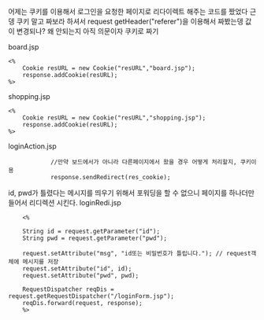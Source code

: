 어제는 쿠키를 이용해서 로그인을 요청한 페이지로 리다이렉트 해주는 코드를 짰었다 근뎅 쿠키 말고 짜보라 하셔서 
request getHeader("referer")을 이용해서 짜봤는뎅
값이 변경되나?
왜 안되는지 아직 의문이자
쿠키로 짜기

board.jsp
```
<%
	Cookie resURL = new Cookie("resURL","board.jsp");
	response.addCookie(resURL);
%>
```
shopping.jsp
```
<%
	Cookie resURL = new Cookie("resURL","shopping.jsp");
	response.addCookie(resURL);
%>
```

loginAction.jsp
```
			//만약 보드에서가 아니라 다른페이지에서 왔을 경우 어떻게 처리할지, 쿠키이용
			response.sendRedirect(res_cookie);
```
id, pwd가 틀렸다는 메시지를 띄우기 위해서 
포워딩을 할 수 없으니 페이지를 하나더만들어서 리디렉션 시킨다.
loginRedi.jsp
```
	<%
	
	String id = request.getParameter("id");
	String pwd = request.getParameter("pwd");
	
	request.setAttribute("msg", "id또는 비밀번호가 틀립니다."); // request객체에 메시지를 저장
	request.setAttribute("id", id);
	request.setAttribute("pwd", pwd);
	
	RequestDispatcher reqDis = request.getRequestDispatcher("/loginForm.jsp");
	reqDis.forward(request, response);
	%>
```
<!--stackedit_data:
eyJoaXN0b3J5IjpbLTEyNjM1ODk4OTQsNzMwOTk4MTE2XX0=
-->